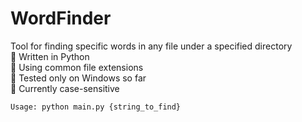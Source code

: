 # WordFinder
Tool for finding specific words in any file under a specified directory <br />
📍 Written in Python <br />
📍 Using common file extensions <br />
📍 Tested only on Windows so far <br />
📍 Currently case-sensitive <br />

```
Usage: python main.py {string_to_find}
```

